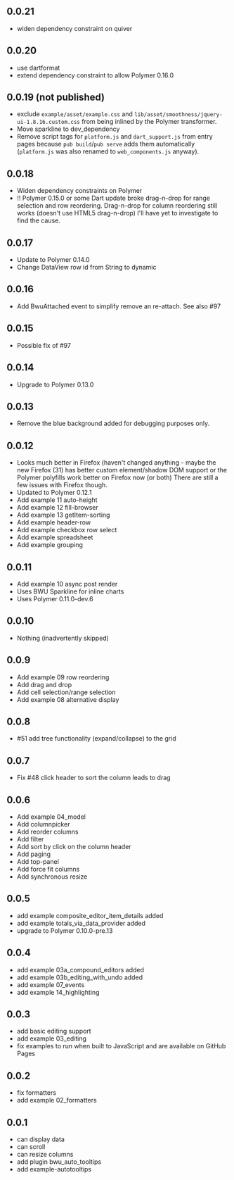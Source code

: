 ## 0.0.21
- widen dependency constraint on quiver

## 0.0.20
- use dartformat
- extend dependency constraint to allow Polymer 0.16.0

## 0.0.19 (not published)
- exclude `example/asset/example.css` and
`lib/asset/smoothness/jquery-ui-1.8.16.custom.css` from being inlined by the
Polymer transformer.
- Move sparkline to dev_dependency
- Remove script tags for `platform.js` and `dart_support.js` from entry pages
because `pub build`/`pub serve` adds them automatically (`platform.js` was also
renamed to `web_components.js` anyway).

## 0.0.18
- Widen dependency constraints on Polymer
- !! Polymer 0.15.0 or some Dart update broke drag-n-drop for range selection and
 row reordering. Drag-n-drop for column reordering still works (doesn't use HTML5
 drag-n-drop) I'll have yet to investigate to find the cause.
## 0.0.17
- Update to Polymer 0.14.0
- Change DataView row id from String to dynamic

## 0.0.16
- Add BwuAttached event to simplify remove an re-attach. See also #97

## 0.0.15
- Possible fix of #97

## 0.0.14
- Upgrade to Polymer 0.13.0

## 0.0.13
- Remove the blue background added for debugging purposes only.

## 0.0.12
- Looks much better in Firefox (haven't changed anything -
maybe the new Firefox (31) has better custom element/shadow DOM support
or the Polymer polyfills work better on Firefox now (or both)
There are still a few issues with Firefox though.
- Updated to Polymer 0.12.1
- Add example 11 auto-height
- Add example 12 fill-browser
- Add example 13 getItem-sorting
- Add example header-row
- Add example checkbox row select
- Add example spreadsheet
- Add example grouping

## 0.0.11
- Add example 10 async post render
- Uses BWU Sparkline for inline charts
- Uses Polymer 0.11.0-dev.6

## 0.0.10
- Nothing (inadvertently skipped)

## 0.0.9
- Add example 09 row reordering
- Add drag and drop
- Add cell selection/range selection
- Add example 08 alternative display

## 0.0.8
- #51 add tree functionality (expand/collapse) to the grid

## 0.0.7
- Fix #48 click header to sort the column leads to drag

## 0.0.6
- Add example 04_model
- Add columnpicker
- Add reorder columns
- Add filter
- Add sort by click on the column header
- Add paging
- Add top-panel
- Add force fit columns
- Add synchronous resize

## 0.0.5
* add example composite_editor_item_details added
* add example totals_via_data_provider added
* upgrade to Polymer 0.10.0-pre.13

## 0.0.4

* add example 03a_compound_editors added
* add example 03b_editing_with_undo added
* add example 07_events
* add example 14_highlighting

## 0.0.3
* add basic editing support
* add example 03_editing
* fix examples to run when built to JavaScript and are available on GitHub Pages

## 0.0.2

* fix formatters
* add example 02_formatters

## 0.0.1

* can display data
* can scroll
* can resize columns
* add plugin bwu_auto_tooltips
* add example-autotooltips
